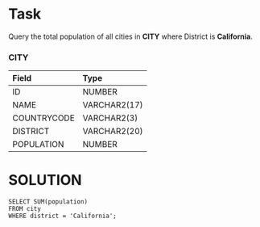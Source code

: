 # Task
Query the total population of all cities in **CITY** where District is **California**.

### CITY

| Field       | Type         |  
| :---------- | :----------- |
| ID          | NUMBER       |
| NAME        | VARCHAR2(17) |
| COUNTRYCODE | VARCHAR2(3)  |
| DISTRICT    | VARCHAR2(20) |
| POPULATION  | NUMBER       |

# SOLUTION
```
SELECT SUM(population)
FROM city
WHERE district = 'California';
```